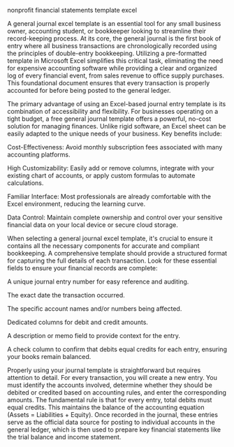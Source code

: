 nonprofit financial statements template excel


A general journal excel template is an essential tool for any small business owner, accounting student, or bookkeeper looking to streamline their record-keeping process. At its core, the general journal is the first book of entry where all business transactions are chronologically recorded using the principles of double-entry bookkeeping. Utilizing a pre-formatted template in Microsoft Excel simplifies this critical task, eliminating the need for expensive accounting software while providing a clear and organized log of every financial event, from sales revenue to office supply purchases. This foundational document ensures that every transaction is properly accounted for before being posted to the general ledger.



The primary advantage of using an Excel-based journal entry template is its combination of accessibility and flexibility. For businesses operating on a tight budget, a free general journal template offers a powerful, no-cost solution for managing finances. Unlike rigid software, an Excel sheet can be easily adapted to the unique needs of your business. Key benefits include:




Cost-Effectiveness: Avoid monthly subscription fees associated with many accounting platforms.


High Customizability: Easily add or remove columns, integrate with your existing chart of accounts, or apply custom formulas to automate calculations.


Familiar Interface: Most professionals are already comfortable with the Excel environment, reducing the learning curve.


Data Control: Maintain complete ownership and control over your sensitive financial data on your local device or secure cloud storage.





When selecting a general journal excel template, it's crucial to ensure it contains all the necessary components for accurate and compliant bookkeeping. A comprehensive template should provide a structured format for capturing the full details of each transaction. Look for these essential fields to ensure your financial records are complete:




A unique journal entry number for easy reference and auditing.


The exact date the transaction occurred.


The specific account names and/or numbers being affected.


Dedicated columns for debit and credit amounts.


A description or memo field to provide context for the entry.


A check column to confirm that debits equal credits for each entry, ensuring your books remain balanced.





Properly using your journal template is straightforward but requires attention to detail. For every transaction, you will create a new entry. You must identify the accounts involved, determine whether they should be debited or credited based on accounting rules, and enter the corresponding amounts. The fundamental rule is that for every entry, total debits must equal credits. This maintains the balance of the accounting equation (Assets = Liabilities + Equity). Once recorded in the journal, these entries serve as the official data source for posting to individual accounts in the general ledger, which is then used to prepare key financial statements like the trial balance and income statement.
